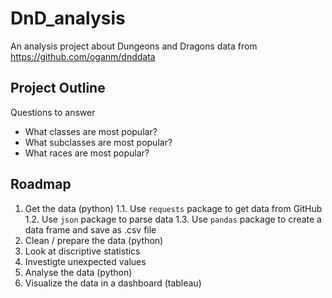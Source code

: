 # DnD_analysis
An analysis project about Dungeons and Dragons data from https://github.com/oganm/dnddata

## Project Outline

Questions to answer
- What classes are most popular?
- What subclasses are most popular?
- What races are most popular?

## Roadmap
1. Get the data (python)
  1.1. Use ```requests``` package to get data from GitHub
  1.2. Use ```json``` package to parse data
  1.3. Use ```pandas``` package to create a data frame and save as .csv file
2. Clean / prepare the data (python)
  1. Look at discriptive statistics
  2. Investigte unexpected values
3. Analyse the data (python)
4. Visualize the data in a dashboard (tableau)
